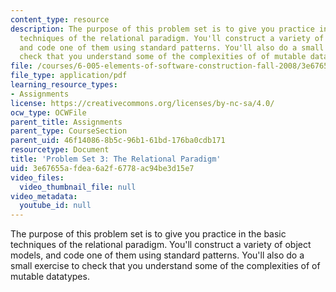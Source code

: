 ```yaml
---
content_type: resource
description: The purpose of this problem set is to give you practice in the basic
  techniques of the relational paradigm. You'll construct a variety of object models,
  and code one of them using standard patterns. You'll also do a small exercise to
  check that you understand some of the complexities of of mutable datatypes.
file: /courses/6-005-elements-of-software-construction-fall-2008/3e67655afdea6a2f6778ac94be3d15e7_MIT6_005f08_pset03.pdf
file_type: application/pdf
learning_resource_types:
- Assignments
license: https://creativecommons.org/licenses/by-nc-sa/4.0/
ocw_type: OCWFile
parent_title: Assignments
parent_type: CourseSection
parent_uid: 46f14086-8b5c-96b1-61bd-176ba0cdb171
resourcetype: Document
title: 'Problem Set 3: The Relational Paradigm'
uid: 3e67655a-fdea-6a2f-6778-ac94be3d15e7
video_files:
  video_thumbnail_file: null
video_metadata:
  youtube_id: null
---
```

The purpose of this problem set is to give you practice in the basic techniques of the relational paradigm. You'll construct a variety of object models, and code one of them using standard patterns. You'll also do a small exercise to check that you understand some of the complexities of of mutable datatypes.